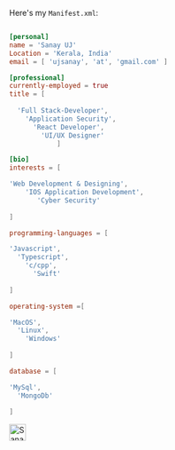





              

Here's my `Manifest.xml`:

```toml

[personal]
name = 'Sanay UJ'
Location = 'Kerala, India'
email = [ 'ujsanay', 'at', 'gmail.com' ]

[professional]
currently-employed = true
title = [
 
  'Full Stack-Developer',
    'Application Security',  
      'React Developer',
        'UI/UX Designer'
            ]

[bio]
interests = [

'Web Development & Designing', 
    'IOS Application Development',
       'Cyber Security'
  
]

programming-languages = [

'Javascript',
  'Typescript',
    'c/cpp',
      'Swift'
          
]

operating-system =[

'MacOS',
  'Linux',
    'Windows'
    
]

database = [

'MySql',
  'MongoDb'
  
]

```





 <a href="https://www.linkedin.com/in/sanayuj/">
    <img src="https://www.vectorlogo.zone/logos/linkedin/linkedin-icon.svg" alt="Sanay UJ's LinkedIn Profile" height="30" width="30">
  </a>


<p align="center">
  
 
</p>

<p align="left">


<!--   <img src="https://github-readme-stats.vercel.app/api?username=mohdjishin&show_icons=true"  /> 


 -->
